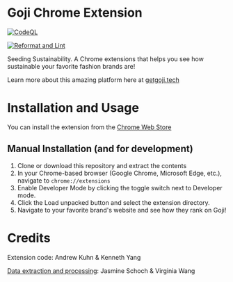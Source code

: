 # Goji Chrome Extension

[![CodeQL](https://github.com/getgoji/goji-chrome-extension/actions/workflows/codeql.yml/badge.svg)](https://github.com/getgoji/goji-chrome-extension/actions/workflows/codeql.yml)

[![Reformat and Lint](https://github.com/getgoji/goji-chrome-extension/actions/workflows/reformat-and-lint.yml/badge.svg)](https://github.com/getgoji/goji-chrome-extension/actions/workflows/reformat-and-lint.yml)

Seeding Sustainability. A Chrome extensions that helps you see how sustainable your favorite fashion brands are!

Learn more about this amazing platform here at [getgoji.tech](http://getgoji.tech)

# Installation and Usage

You can install the extension from the [Chrome Web Store](https://chrome.google.com/webstore/detail/goji/pjeeheedkpjojpgkpmbopfcopniinfdn)

## Manual Installation (and for development)

1. Clone or download this repository and extract the contents
2. In your Chrome-based browser (Google Chrome, Microsoft Edge, etc.), navigate to `chrome://extensions`
3. Enable Developer Mode by clicking the toggle switch next to Developer mode.
4. Click the Load unpacked button and select the extension directory.
5. Navigate to your favorite brand's website and see how they rank on Goji!

# Credits

Extension code: Andrew Kuhn & Kenneth Yang

[Data extraction and processing](https://github.com/jasmine-schoch/goji-data-analysis): Jasmine Schoch & Virginia Wang
